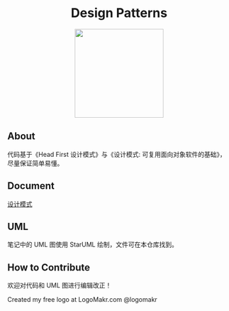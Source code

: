 
<div align="center">
    <h1>
    	Design Patterns
	</h1>
    <img src="pics/LogoMakr_940tUO.png" width="200px">
</div>

## About

代码基于《Head First 设计模式》与《设计模式: 可复用面向对象软件的基础》，尽量保证简单易懂。

## Document

[设计模式](https://cyc2018.github.io/CS-Notes/#/notes/设计模式)

## UML

笔记中的 UML 图使用 StarUML 绘制，文件可在本仓库找到。

## How to Contribute

欢迎对代码和 UML 图进行编辑改正！

Created my free logo at LogoMakr.com @logomakr
